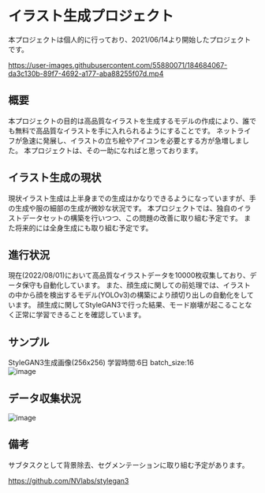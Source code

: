 # イラスト生成プロジェクト
本プロジェクトは個人的に行っており、2021/06/14より開始したプロジェクトです。

https://user-images.githubusercontent.com/55880071/184684067-da3c130b-89f7-4692-a177-aba88255f07d.mp4

## 概要
本プロジェクトの目的は高品質なイラストを生成するモデルの作成により、誰でも無料で高品質なイラストを手に入れられるようにすることです。
ネットライフが急速に発展し、イラストの立ち絵やアイコンを必要とする方が急増しました。
本プロジェクトは、その一助になればと思っております。

## イラスト生成の現状
現状イラスト生成は上半身までの生成はかなりできるようになっていますが、手の生成や服の細部の生成が微妙な状況です。
本プロジェクトでは、独自のイラストデータセットの構築を行いつつ、この問題の改善に取り組む予定です。
また将来的には全身生成にも取り組む予定です。

## 進行状況
現在(2022/08/01)において高品質なイラストデータを10000枚収集しており、データ保守も自動化しています。
また、顔生成に関しての前処理では、イラストの中から顔を検出するモデル(YOLOv3)の構築により顔切り出しの自動化をしています。
顔生成に関してStyleGAN3で行った結果、モード崩壊が起こることなく正常に学習できることを確認しています。

## サンプル
StyleGAN3生成画像(256x256)
学習時間:6日
batch_size:16\
![image](https://user-images.githubusercontent.com/55880071/184714950-d3c9232a-d248-412f-a49c-9104394ce5ee.png)
## データ収集状況
![image](https://user-images.githubusercontent.com/55880071/184685026-82597893-fdb4-422f-b271-4d8bb7c14afd.png)





## 備考
サブタスクとして背景除去、セグメンテーションに取り組む予定があります。


https://github.com/NVlabs/stylegan3

